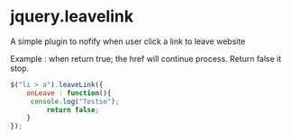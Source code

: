 # jquery.leavelink
A simple plugin to nofify when user click a link to leave website

Example : when return true; the href will continue process. Return false it stop.
```javascript
$("li > a").leaveLink({
    onLeave : function(){
     console.log("Testse");
         return false;
    }
});
```
